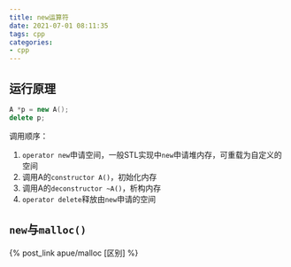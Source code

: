 ```yaml
---
title: new运算符
date: 2021-07-01 08:11:35
tags: cpp
categories:
- cpp
---
```

## 运行原理
```cpp
A *p = new A();
delete p;
```
调用顺序：
1. `operator new`申请空间，一般STL实现中`new`申请堆内存，可重载为自定义的空间
2. 调用A的`constructor A()`，初始化内存
3. 调用A的`deconstructor ~A()`，析构内存
4. `operator delete`释放由`new`申请的空间

## `new`与`malloc()`
{% post_link apue/malloc [区别] %}
